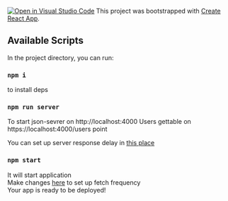 [![Open in Visual Studio Code](https://classroom.github.com/assets/open-in-vscode-f059dc9a6f8d3a56e377f745f24479a46679e63a5d9fe6f495e02850cd0d8118.svg)](https://classroom.github.com/online_ide?assignment_repo_id=6498828&assignment_repo_type=AssignmentRepo)
This project was bootstrapped with [Create React App](https://github.com/facebook/create-react-app).

## Available Scripts

In the project directory, you can run:

### `npm i`

to install deps

### `npm run server`

To start json-sevrer on http://localhost:4000
Users gettable on https://localhost:4000/users point

You can set up server response delay in [this place](https://github.com/mbob72/sber_test/blob/master/server.js#L5) 
### `npm start`

It will start application<br />
Make changes [here](https://github.com/mbob72/sber_test/blob/master/src/UserList.js#L30) to set up fetch frequency <br />
Your app is ready to be deployed!
